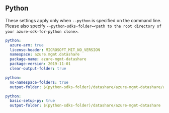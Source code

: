 ## Python

These settings apply only when `--python` is specified on the command line.
Please also specify `--python-sdks-folder=<path to the root directory of your azure-sdk-for-python clone>`.

```yaml $(python)
python:
  azure-arm: true
  license-header: MICROSOFT_MIT_NO_VERSION
  namespace: azure.mgmt.datashare
  package-name: azure-mgmt-datashare
  package-version: 2019-11-01
  clear-output-folder: true
```

``` yaml $(python) && $(python-mode) == 'update'
python:
  no-namespace-folders: true
  output-folder: $(python-sdks-folder)/datashare/azure-mgmt-datashare/azure/mgmt/datashare
```
``` yaml $(python) && $(python-mode) == 'create'
python:
  basic-setup-py: true
  output-folder: $(python-sdks-folder)/datashare/azure-mgmt-datashare
```